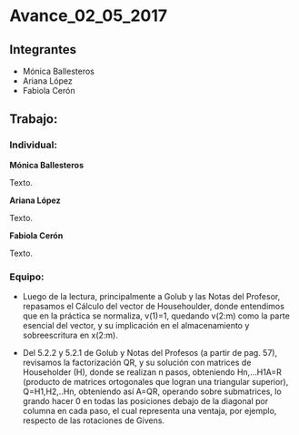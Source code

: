 Avance\_02\_05\_2017
================

Integrantes
-----------

-   Mónica Ballesteros
-   Ariana López
-   Fabiola Cerón

Trabajo:
--------

### Individual:

**Mónica Ballesteros**

Texto.  

**Ariana López**

Texto.

**Fabiola Cerón**

Texto.

### Equipo:

* Luego de la lectura, principalmente a Golub y las Notas del Profesor, repasamos el Cálculo del vector de Househoulder, donde entendimos que en la práctica se normaliza, v(1)=1, quedando v(2:m) como la parte esencial del vector, y su implicación en el almacenamiento y sobreescritura en x(2:m).

* Del 5.2.2 y 5.2.1 de Golub y Notas del Profesos (a partir de pag. 57), revisamos la factorización QR, y su solución con matrices de Householder (H), donde se realizan n pasos, obteniendo Hn,…H1A=R (producto de matrices ortogonales que logran una triangular superior), Q=H1,H2,..Hn, obteniendo así A=QR, operando sobre submatrices, lo grando hacer 0 en todas las posiciones debajo de la diagonal por columna en cada paso, el cual representa una ventaja, por ejemplo, respecto de las rotaciones de Givens.